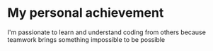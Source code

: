 <html>
  <body>
    <h1>My personal achievement</h1>
    <p>I'm passionate to learn and understand coding from others because teamwork brings something impossible to be possible </p>
  </body>
</html>
